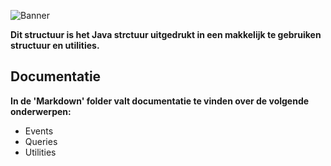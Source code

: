 ![Banner](https://repository-images.githubusercontent.com/495175793/4d642337-9bca-454d-be1d-13d54fcbdd87)
<br>

**Dit structuur is het Java strctuur uitgedrukt in een makkelijk te gebruiken structuur en utilities.** <br>

## Documentatie
**In de 'Markdown' folder valt documentatie te vinden over de volgende onderwerpen:**
- Events
- Queries
- Utilities

